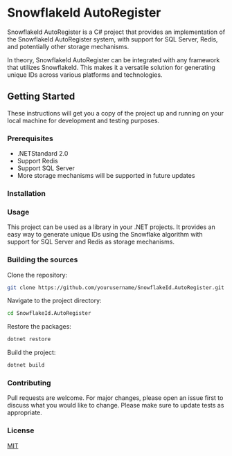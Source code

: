 # SnowflakeId AutoRegister

SnowflakeId AutoRegister is a C# project that provides an implementation of the SnowflakeId AutoRegister system, with
support for SQL Server, Redis, and potentially other storage mechanisms.

In theory, SnowflakeId AutoRegister can be integrated with any framework that utilizes SnowflakeId. This makes it a versatile solution for generating unique IDs across various platforms and technologies.

## Getting Started

These instructions will get you a copy of the project up and running on your local machine for development and testing
purposes.

### Prerequisites

- .NETStandard 2.0
- Support Redis
- Support SQL Server
- More storage mechanisms will be supported in future updates

### Installation

### Usage

This project can be used as a library in your .NET projects. It provides an easy way to generate unique IDs using the
Snowflake algorithm with support for SQL Server and Redis as storage mechanisms.

### Building the sources

Clone the repository:

```bash
git clone https://github.com/yourusername/SnowflakeId.AutoRegister.git
```

Navigate to the project directory:

```bash
cd SnowflakeId.AutoRegister 
```

Restore the packages:

```bash 
dotnet restore 
```

Build the project:

```bash
dotnet build
```

### Contributing

Pull requests are welcome. For major changes, please open an issue first to discuss what you would like to change.
Please make sure to update tests as appropriate.

### License

[MIT](https://choosealicense.com/licenses/mit/)




